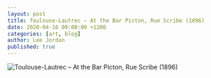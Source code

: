 ```yaml
---
layout: post
title: Toulouse-Lautrec – At the Bar Picton, Rue Scribe (1896)
date: 2020-04-16 00:00:00 +1200
categories: [art, blog]
author: Lee Jordan
published: true
---
```


<img class="img-border" src="https://therapyaroha.co.nz/public/assets/images/toulouse-lautrec-at-the-bar-picton-rue-scribe-1896.jpg" alt="Toulouse-Lautrec – At the Bar Picton, Rue Scribe (1896)">

